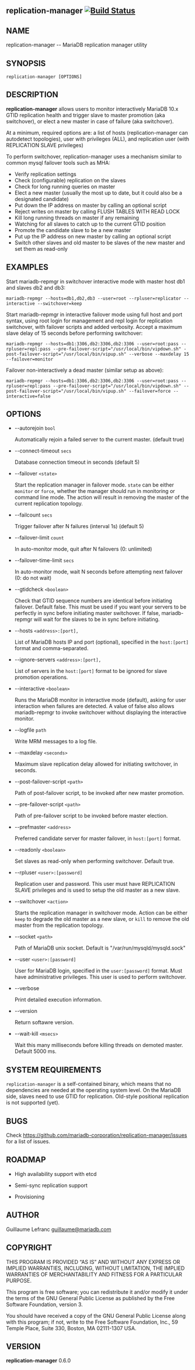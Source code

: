 ## replication-manager [![Build Status](https://travis-ci.org/mariadb-corporation/replication-manager.svg?branch=master)](https://travis-ci.org/mariadb-corporation/replication-manager)

## NAME

replication-manager -- MariaDB replication manager utility

## SYNOPSIS

`replication-manager [OPTIONS]`

## DESCRIPTION

**replication-manager** allows users to monitor interactively MariaDB 10.x GTID replication health and trigger slave to master promotion (aka switchover), or elect a new master in case of failure (aka switchover).

At a minimum, required options are: a list of hosts (replication-manager can autodetect topologies), user with privileges (ALL), and replication user (with REPLICATION SLAVE privileges)

To perform switchover, replication-manager uses a mechanism similar to common mysql failover tools such as MHA:

  * Verify replication settings
  * Check (configurable) replication on the slaves
  * Check for long running queries on master
  * Elect a new master (usually the most up to date, but it could also be a designated candidate)
  * Put down the IP address on master by calling an optional script
  * Reject writes on master by calling FLUSH TABLES WITH READ LOCK
  * Kill long running threads on master if any remaining
  * Watching for all slaves to catch up to the current GTID position
  * Promote the candidate slave to be a new master
  * Put up the IP address on new master by calling an optional script
  * Switch other slaves and old master to be slaves of the new master and set them as read-only

## EXAMPLES

Start mariadb-repmgr in switchover interactive mode with master host db1 and slaves db2 and db3:

`mariadb-repmgr --hosts=db1,db2,db3 --user=root --rpluser=replicator --interactive --switchover=keep`

Start mariadb-repmgr in interactive failover mode using full host and port syntax, using root login for management and repl login for replication switchover, with failover scripts and added verbosity. Accept a maximum slave delay of 15 seconds before performing switchover:

`mariadb-repmgr --hosts=db1:3306,db2:3306,db2:3306 --user=root:pass --rpluser=repl:pass --pre-failover-script="/usr/local/bin/vipdown.sh" -post-failover-script="/usr/local/bin/vipup.sh" --verbose --maxdelay 15 --failover=monitor`

Failover non-interactively a dead master (similar setup as above):

`mariadb-repmgr --hosts=db1:3306,db2:3306,db2:3306 --user=root:pass --rpluser=repl:pass --pre-failover-script="/usr/local/bin/vipdown.sh" --post-failover-script="/usr/local/bin/vipup.sh" --failover=force --interactive=false`

## OPTIONS

  * --autorejoin `bool`

    Automatically rejoin a failed server to the current master. (default true)

  * --connect-timeout `secs`

    Database connection timeout in seconds (default 5)

  * --failover `<state>`

    Start the replication manager in failover mode. `state` can be either `monitor` or `force`, whether the manager should run in monitoring or command line mode. The action will result in removing the master of the current replication topology.

  * --failcount `secs`

    Trigger failover after N failures (interval 1s) (default 5)

  * --failover-limit `count`

    In auto-monitor mode, quit after N failovers (0: unlimited)

  * --failover-time-limit `secs`

    In auto-monitor mode, wait N seconds before attempting next failover (0: do not wait)

  * --gtidcheck `<boolean>`

    Check that GTID sequence numbers are identical before initiating failover. Default false. This must be used if you want your servers to be perfectly in sync before initiating master switchover. If false, mariadb-repmgr will wait for the slaves to be in sync before initiating.

  * --hosts `<address>:[port],`

    List of MariaDB hosts IP and port (optional), specified in the `host:[port]` format and comma-separated.

  * --ignore-servers `<address>:[port],`

    List of servers in the `host:[port]` format to be ignored for slave promotion operations.

  * --interactive `<boolean>`

    Runs the MariaDB monitor in interactive mode (default), asking for user interaction when failures are detected. A value of false also allows mariadb-repmgr to invoke switchover without displaying the interactive monitor.

  * --logfile `path`

    Write MRM messages to a log file.

  * --maxdelay `<seconds>`

    Maximum slave replication delay allowed for initiating switchover, in seconds.

  * --post-failover-script `<path>`

    Path of post-failover script, to be invoked after new master promotion.

  * --pre-failover-script `<path>`

    Path of pre-failover script to be invoked before master election.

  * --prefmaster `<address>`

    Preferred candidate server for master failover, in `host:[port]` format.

  * --readonly `<boolean>`

    Set slaves as read-only when performing switchover. Default true.

  * --rpluser `<user>:[password]`

    Replication user and password. This user must have REPLICATION SLAVE privileges and is used to setup the old master as a new slave.

  * --switchover `<action>`

    Starts the replication manager in switchover mode. Action can be either `keep` to degrade the old master as a new slave, or `kill` to remove the old master from the replication topology.

  * --socket `<path>`

    Path of MariaDB unix socket. Default is "/var/run/mysqld/mysqld.sock"

  * --user `<user>:[password]`

    User for MariaDB login, specified in the `user:[password]` format. Must have administrative privileges. This user is used to perform switchover.

  * --verbose

    Print detailed execution information.

  * --version

    Return softawre version.

  * --wait-kill `<msecs>`

    Wait this many milliseconds before killing threads on demoted master. Default 5000 ms.

## SYSTEM REQUIREMENTS

`replication-manager` is a self-contained binary, which means that no dependencies are needed at the operating system level.
On the MariaDB side, slaves need to use GTID for replication. Old-style positional replication is not supported (yet).

## BUGS

Check https://github.com/mariadb-corporation/replication-manager/issues for a list of issues.

## ROADMAP

 * High availability support with etcd

 * Semi-sync replication support

 * Provisioning

## AUTHOR

Guillaume Lefranc <guillaume@mariadb.com>

## COPYRIGHT

THIS PROGRAM IS PROVIDED “AS IS” AND WITHOUT ANY EXPRESS OR IMPLIED WARRANTIES, INCLUDING, WITHOUT LIMITATION, THE IMPLIED WARRANTIES OF MERCHANTABILITY AND FITNESS FOR A PARTICULAR PURPOSE.

This program is free software; you can redistribute it and/or modify it under the terms of the GNU General Public License as published by the Free Software Foundation, version 3.

You should have received a copy of the GNU General Public License along with this program; if not, write to the Free Software Foundation, Inc., 59 Temple Place, Suite 330, Boston, MA 02111-1307 USA.

## VERSION

**replication-manager** 0.6.0
